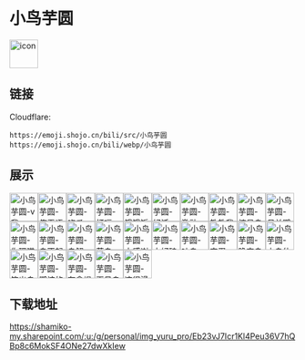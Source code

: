 # 小鸟芋圆
<img src="https://emoji.shojo.cn/bili/src/小鸟芋圆/icon.png" width="50" height="50" alt="icon">

## 链接
Cloudflare:
```
https://emoji.shojo.cn/bili/src/小鸟芋圆
https://emoji.shojo.cn/bili/webp/小鸟芋圆
```
## 展示
<img src="https://emoji.shojo.cn/bili/src/小鸟芋圆/小鸟芋圆-v我.png" width="50" height="50" alt="小鸟芋圆-v我"><img src="https://emoji.shojo.cn/bili/src/小鸟芋圆/小鸟芋圆-俺无语.png" width="50" height="50" alt="小鸟芋圆-俺无语"><img src="https://emoji.shojo.cn/bili/src/小鸟芋圆/小鸟芋圆-吃瓜.png" width="50" height="50" alt="小鸟芋圆-吃瓜"><img src="https://emoji.shojo.cn/bili/src/小鸟芋圆/小鸟芋圆-打嗝.png" width="50" height="50" alt="小鸟芋圆-打嗝"><img src="https://emoji.shojo.cn/bili/src/小鸟芋圆/小鸟芋圆-饿饿饭饭.png" width="50" height="50" alt="小鸟芋圆-饿饿饭饭"><img src="https://emoji.shojo.cn/bili/src/小鸟芋圆/小鸟芋圆-好活.png" width="50" height="50" alt="小鸟芋圆-好活"><img src="https://emoji.shojo.cn/bili/src/小鸟芋圆/小鸟芋圆-激动.png" width="50" height="50" alt="小鸟芋圆-激动"><img src="https://emoji.shojo.cn/bili/src/小鸟芋圆/小鸟芋圆-教教我.png" width="50" height="50" alt="小鸟芋圆-教教我"><img src="https://emoji.shojo.cn/bili/src/小鸟芋圆/小鸟芋圆-惊呆鸟.png" width="50" height="50" alt="小鸟芋圆-惊呆鸟"><img src="https://emoji.shojo.cn/bili/src/小鸟芋圆/小鸟芋圆-母单鹦鹉.png" width="50" height="50" alt="小鸟芋圆-母单鹦鹉"><img src="https://emoji.shojo.cn/bili/src/小鸟芋圆/小鸟芋圆-你理猫吗.png" width="50" height="50" alt="小鸟芋圆-你理猫吗"><img src="https://emoji.shojo.cn/bili/src/小鸟芋圆/小鸟芋圆-鸟不起.png" width="50" height="50" alt="小鸟芋圆-鸟不起"><img src="https://emoji.shojo.cn/bili/src/小鸟芋圆/小鸟芋圆-鸟解.png" width="50" height="50" alt="小鸟芋圆-鸟解"><img src="https://emoji.shojo.cn/bili/src/小鸟芋圆/小鸟芋圆-蒜鸟.png" width="50" height="50" alt="小鸟芋圆-蒜鸟"><img src="https://emoji.shojo.cn/bili/src/小鸟芋圆/小鸟芋圆-太感谢鸟.png" width="50" height="50" alt="小鸟芋圆-太感谢鸟"><img src="https://emoji.shojo.cn/bili/src/小鸟芋圆/小鸟芋圆-太好磕鸟.png" width="50" height="50" alt="小鸟芋圆-太好磕鸟"><img src="https://emoji.shojo.cn/bili/src/小鸟芋圆/小鸟芋圆-吐鸟.png" width="50" height="50" alt="小鸟芋圆-吐鸟"><img src="https://emoji.shojo.cn/bili/src/小鸟芋圆/小鸟芋圆-完蛋.png" width="50" height="50" alt="小鸟芋圆-完蛋"><img src="https://emoji.shojo.cn/bili/src/小鸟芋圆/小鸟芋圆-晚安鸟.png" width="50" height="50" alt="小鸟芋圆-晚安鸟"><img src="https://emoji.shojo.cn/bili/src/小鸟芋圆/小鸟芋圆-小鸟依鸟.png" width="50" height="50" alt="小鸟芋圆-小鸟依鸟"><img src="https://emoji.shojo.cn/bili/src/小鸟芋圆/小鸟芋圆-笑出鸟叫.png" width="50" height="50" alt="小鸟芋圆-笑出鸟叫"><img src="https://emoji.shojo.cn/bili/src/小鸟芋圆/小鸟芋圆-鹦该的.png" width="50" height="50" alt="小鸟芋圆-鹦该的"><img src="https://emoji.shojo.cn/bili/src/小鸟芋圆/小鸟芋圆-有禽提示.png" width="50" height="50" alt="小鸟芋圆-有禽提示"><img src="https://emoji.shojo.cn/bili/src/小鸟芋圆/小鸟芋圆-再见鸟.png" width="50" height="50" alt="小鸟芋圆-再见鸟"><img src="https://emoji.shojo.cn/bili/src/小鸟芋圆/小鸟芋圆-这很滑鸡.png" width="50" height="50" alt="小鸟芋圆-这很滑鸡">

## 下载地址

https://shamiko-my.sharepoint.com/:u:/g/personal/img_yuru_pro/Eb23vJ7Icr1Kl4Peu36V7hQBp8c6MokSF4ONe27dwXkIew